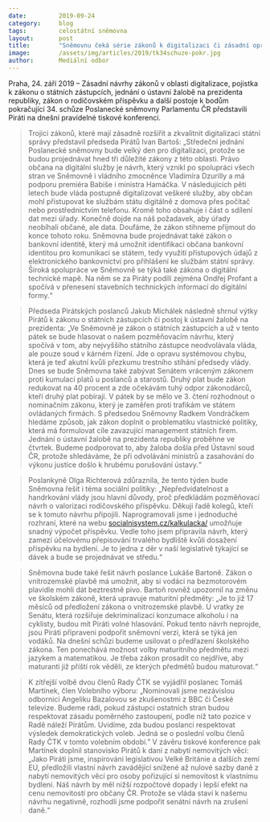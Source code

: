 ```yaml
---
date:         2019-09-24
category:     blog
tags:         celostátní sněmovna
layout:       post
title:        "Sněmovnu čeká série zákonů k digitalizaci či zásadní oprava zákona o státních zástupcích, uvedli na brífinku Piráti"
image:        /assets/img/articles/2019/tk34schuze-pokr.jpg
author:       Mediální odbor
---
```



Praha, 24. září 2019 – Zásadní návrhy zákonů v oblasti digitalizace, pojistka k zákonu o státních zástupcích, jednání o ústavní žalobě na prezidenta republiky, zákon o rodičovském příspěvku a další postoje k bodům pokračující 34. schůze Poslanecké sněmovny Parlamentu ČR představili Piráti na dnešní pravidelné tiskové konferenci.  

 

> Trojici zákonů, které mají zásadně rozšířit a zkvalitnit digitalizaci státní správy představil předseda Pirátů Ivan Bartoš: „Středeční jednání Poslanecké sněmovny bude velký den pro digitalizaci, protože se budou projednávat hned tři důležité zákony z této oblasti. Právo občana na digitální služby je návrh, který vznikl po spolupráci všech stran ve Sněmovně i vládního zmocněnce Vladimíra Dzurilly a má podporu premiéra Babiše i ministra Hamáčka. V následujících pěti letech bude vláda postupně digitalizovat veškeré služby, aby občan mohl přistupovat ke službám státu digitálně z domova přes počítač nebo prostřednictvím telefonu. Kromě toho obsahuje i část o sdílení dat mezi úřady. Konečně dojde na náš požadavek, aby úřady neobíhali občané, ale data. Doufáme, že zákon stihneme přijmout do konce tohoto roku. Sněmovna bude projednávat také zákon o bankovní identitě, který má umožnit identifikaci občana bankovní identitou pro komunikaci se státem, tedy využití přístupových údajů z elektronického bankovnictví pro přihlášení ke službám státní správy. Široká spolupráce ve Sněmovně se týká také zákona o digitální technické mapě. Na něm se za Piráty podílí zejména Ondřej Profant a spočívá v přenesení stavebních technických informací do digitální formy.“

 

> Předseda Pirátských poslanců Jakub Michálek následně shrnul výtky Pirátů k zákonu o státních zástupcích či postoj k ústavní žalobě na prezidenta: „Ve Sněmovně je zákon o státních zástupcích a už v tento pátek se bude hlasovat o našem pozměňovacím návrhu, který spočívá v tom, aby nejvyššího státního zástupce neodvolávala vláda, ale pouze soud v kárném řízení. Jde o opravu systémovou chybu, která je teď akutní kvůli přezkumu trestního stíhání předsedy vlády. Dnes se bude Sněmovna také zabývat Senátem vráceným zákonem proti kumulaci platů u poslanců a starostů. Druhý plat bude zákon redukovat na 40 procent a zde očekávám tuhý odpor zákonodárců, kteří druhý plat pobírají. V pátek by se mělo ve 3. čtení rozhodnout o nominačním zákonu, který je zaměřen proti trafikám ve státem ovládaných firmách. S předsedou Sněmovny Radkem Vondráčkem hledáme způsob, jak zákon doplnit o problematiku vlastnické politiky, která má formulovat cíle zavazující management státních firem. Jednání o ústavní žalobě na prezidenta republiky proběhne ve čtvrtek. Budeme podporovat to, aby žaloba došla před Ústavní soud ČR, protože shledáváme, že při odvolávání ministrů a zasahování do výkonu justice došlo k hrubému porušování ústavy.“

 

> Poslankyně Olga Richterová zdůraznila, že tento týden bude Sněmovna řešit i téma sociální politiky: „Nepředvídatelnost a handrkování vlády jsou hlavní důvody, proč předkládám pozměňovací návrh o valorizaci rodičovského příspěvku. Děkuji řadě kolegů, kteří se k tomuto návrhu připojili. Naprogramovali jsme i jednoduché rozhraní, které na webu [socialnisystem.cz/kalkulacka/](https://socialnisystem.pirati.cz/nase-reseni/rodicovsky-prispevek/) umožňuje snadný výpočet příspěvku. Vedle toho jsem připravila návrh, který zamezí účelovému přepisování trvalého bydliště kvůli dosažení příspěvku na bydlení. Je to jedna z děr v naší legislativě týkající se dávek a bude se projednávat ve středu.“

 

> Sněmovna bude také řešit návrh poslance Lukáše Bartoně. Zákon o vnitrozemské plavbě má umožnit, aby si vodáci na bezmotorovém plavidle mohli dát beztrestně pivo. Bartoň rovněž upozornil na změnu ve školském zákoně, která upravuje maturitní předměty: „Je to již 17 měsíců od předložení zákona o vnitrozemské plavbě. U vratky ze Senátu, která rozšiřuje dekriminalizaci konzumace alkoholu i na cyklisty, budou mít Piráti volné hlasování. Pokud tento návrh neprojde, jsou Piráti připraveni podpořit sněmovní verzi, která se týká jen vodáků. Na dnešní schůzi budeme usilovat o předřazení školského zákona. Ten ponechává možnost volby maturitního předmětu mezi jazykem a matematikou. Je třeba zákon prosadit co nejdříve, aby maturanti již příští rok věděli, ze kterých předmětů budou maturovat.“

 

> K zítřejší volbě dvou členů Rady ČTK se vyjádřil poslanec Tomáš Martínek, člen Volebního výboru: „Nominovali jsme nezávislou odbornici Angeliku Bazalovou se zkušenostmi z BBC či České televize. Budeme rádi, pokud zástupci ostatních stran budou respektovat zásadu poměrného zastoupení, podle níž tato pozice v Radě náleží Pirátům. Uvidíme, zda budou poslanci respektovat výsledek demokratických voleb. Jedná se o poslední volbu členů Rady ČTK v tomto volebním období.” V závěru tiskové konference pak Martínek doplnil stanovisko Pirátů k dani z nabytí nemovitých věcí: „Jako Piráti jsme, inspirováni legislativou Velké Británie a dalších zemí EU, předložili vlastní návrh zavádějící snížené až nulové sazby daně z nabytí nemovitých věcí pro osoby pořizující si nemovitost k vlastnímu bydlení. Náš návrh by měl nižší rozpočtové dopady i lepší efekt na cenu nemovitostí pro občany ČR. Protože se vláda staví k našemu návrhu negativně, rozhodli jsme podpořit senátní návrh na zrušení daně.“
